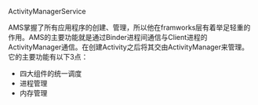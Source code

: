 ActivityManagerService

AMS掌握了所有应用程序的创建、管理，所以他在framworks层有着举足轻重的作用。AMS的主要功能就是通过Binder进程间通信与Client进程的ActivityManager通信。在创建Activity之后将其交由ActivityManager来管理。它的主要功能有以下3点：

- 四大组件的统一调度
- 进程管理
- 内存管理